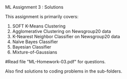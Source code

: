 ML Assignment 3 : Solutions

This assignment is primarily covers:
1. SOFT K-Means Clustering
2. Agglomerative Clustering on Newsgroup20 data
3. K-Nearest Neighbor Classifier on Newsgroup20 data
4. Naïve Bayes Classifier
5. Bayesian Classifier 
6. Mixture-of-Gaussians

#Read file "ML-Homework-03.pdf" for questions.

Also find solutions to coding problems in the sub-folders. 

